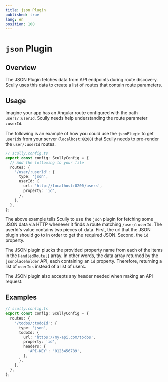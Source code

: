 ```yaml
---
title: json Plugin
published: true
lang: en
position: 100
---
```


# `json` Plugin

<div class="docs-link_table">
  <a class="view-in-repo" href="https://github.com/scullyio/scully/blob/main/libs/scully/src/lib/routerPlugins/jsonRoutePlugin.ts"></a>
</div>

## Overview

The JSON Plugin fetches data from API endpoints during route discovery. Scully uses this data to create a list of routes that contain route parameters.

## Usage

Imagine your app has an Angular route configured with the path `users/:userId`. Scully needs help understanding the route parameter `:userId`.

The following is an example of how you could use the `jsonPlugin` to get `userId`s from your server (`localhost:8200`) that Scully needs to pre-render the `user/:userId` routes.

```typescript
// scully.config.ts
export const config: ScullyConfig = {
  // Add the following to your file
  routes: {
    '/user/:userId': {
      type: 'json',
      userId: {
        url: 'http://localhost:8200/users',
        property: 'id',
      },
    },
  },
};
```

The above example tells Scully to use the `json` plugin for fetching some JSON data via HTTP whenever it finds a route matching `/user/:userId`. The userId's value contains two pieces of data. First, the url that the JSON plugin should go to in order to get the required JSON. Second, the `id` property.

The JSON plugin plucks the provided property name from each of the items in the `HandledRoute[]` array. In other words, the data array returned by the `jsonplaceholder` API, each containing an `id` property. Therefore, returning a list of `userIds` instead of a list of users.

The JSON plugin also accepts any header needed when making an API request.

## Examples

```typescript
// scully.config.ts
export const config: ScullyConfig = {
  routes: {
    '/todos/:todoId': {
      type: 'json',
      todoId: {
        url: 'https://my-api.com/todos',
        property: 'id',
        headers: {
          'API-KEY': '0123456789',
        },
      },
    },
  },
};
```
